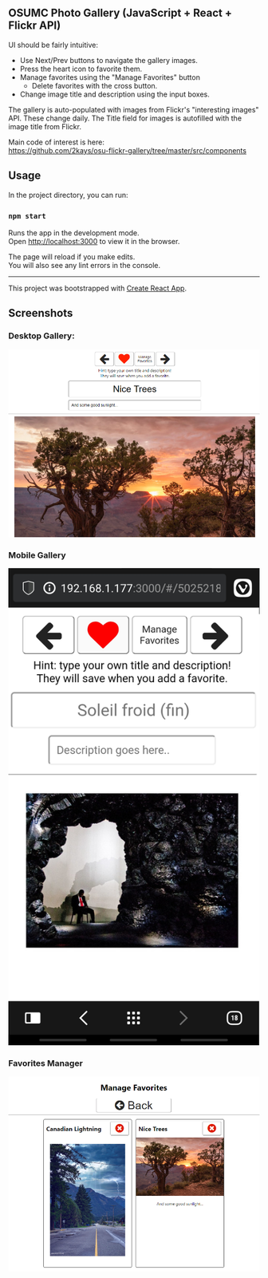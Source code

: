 ## OSUMC Photo Gallery (JavaScript + React + Flickr API)

UI should be fairly intuitive:

 * Use Next/Prev buttons to navigate the gallery images.
 * Press the heart icon to favorite them.
 * Manage favorites using the "Manage Favorites" button
     * Delete favorites with the cross button.
 * Change image title and description using the input boxes.

The gallery is auto-populated with images from Flickr's "interesting images"
API. These change daily. The Title field for images is autofilled with the image
title from Flickr.

Main code of interest is here:  
https://github.com/2kays/osu-flickr-gallery/tree/master/src/components

## Usage

In the project directory, you can run:

### `npm start`

Runs the app in the development mode.<br />
Open [http://localhost:3000](http://localhost:3000) to view it in the browser.

The page will reload if you make edits.<br />
You will also see any lint errors in the console.

---

This project was bootstrapped with [Create React App](https://github.com/facebook/create-react-app).

## Screenshots

### Desktop Gallery:

![](/gallery_screenshot1.png)

### Mobile Gallery

![](/gallery_screenshot2.png)

### Favorites Manager

![](/favmanager_screenshot1.png)
